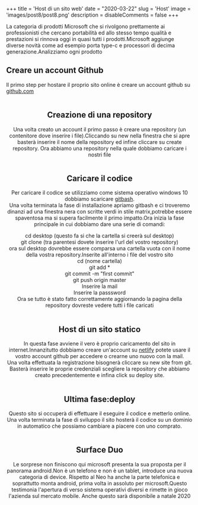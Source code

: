 +++ 
title = 'Host di un sito web'
date = "2020-03-22"
slug = 'Host' 
image = 'images/post8/post8.png' 
description = 
disableComments = false
+++

La categoria di prodotti Microsoft che si rivolgono prettamente ai professionisti che cercano portabilità ed allo stesso tempo qualità e prestazioni si rinnova oggi in quasi tutti i prodotti.Microsoft aggiunge diverse novità come ad esempio porta type-c e processori di decima generazione.Analizziamo ogni prodotto

Creare un account Github
-------------

Il primo step per hostare il proprio sito online è creare un account github su [github.com](https://github.com/)
<div align="center">
<a class="image main" href="https://res.cloudinary.com/maltob03/image/upload/v1570025119/post8/2019-10-01-image-19_iy6kur.jpg" data-lightbox="post2"><img class="image main" src="https://res.cloudinary.com/maltob03/image/upload/v1570025119/post8/2019-10-01-image-19_iy6kur.jpg" alt="" width="" height="" /></a>


Creazione di una repository
--------------
Una volta creato un account il primo passo è creare una repository (un contenitore dove inserire i file).Cliccando su new nella finestra che si apre basterà inserire il nome della repository ed infine cliccare su create repository. Ora abbiamo una repository nella quale dobbiamo caricare i nostri file 

<div align="center">
<a class="image main" href="https://res.cloudinary.com/maltob03/image/upload/v1570029253/post8/1-83_tw8wh6.jpg" data-lightbox="post2"><img class="image main" src="https://res.cloudinary.com/maltob03/image/upload/v1570029253/post8/1-83_tw8wh6.jpg" alt="" width="" height="" /></a>
</div>



Caricare il codice
---------------
Per caricare il codice se utilizziamo come sistema operativo windows 10 dobbiamo scaricare [gitbash](https://gitforwindows.org/).  
Una volta terminata la fase di installazione apriamo gitbash e ci troveremo dinanzi ad una finestra nera con scritte verdi in stile matrix,potrebbe essere spaventosa ma si supera facilmente il primo impatto.Ora inizia la fase principale in cui dobbiamo dare una serie di comandi:  

cd desktop (questo fa si che la cartella si creerà sul desktop)  
git clone (tra parentesi dovete inserire l'url del vostro repository)  
ora sul desktop dovrebbe essere comparsa una cartella vuota con il nome della vostra repository.Inserite all'interno i file del vostro sito  
cd (nome cartella)  
git add *  
git commit -m "first commit"  
git push origin master  
Inserire la mail  
Inserire la passsword  
Ora se tutto è stato fatto correttamente aggiornando la pagina della repository dovreste vedere tutti i file caricati
<div align="center">
<a class="image main" href="https://res.cloudinary.com/maltob03/image/upload/v1570028230/post8/Screen_Shot_2019_10_02_at_10.36.15_AM.5_ysutlx.jpg" data-lightbox="post2"><img class="image main" src="https://res.cloudinary.com/maltob03/image/upload/v1570028230/post8/Screen_Shot_2019_10_02_at_10.36.15_AM.5_ysutlx.jpg" alt="" width="" height="" /></a>
</div>



Host di un sito statico
-------------
In questa fase avviene il vero è proprio caricamento del sito in internet.Innanzitutto dobbiamo creare un'account su [netlify](https://app.netlify.com/signup?_ga=2.182359655.1154193920.1584887934-166591048.1584634381) potete usare il vostro account github per accedere o crearne uno nuovo con la mail.  
Una volta effettuata la registrazione bisognerà cliccare su new site from git.
Basterà inserire le proprie credenziali scegliere la repository che abbiamo creato precedentemente e infina click su deploy site.


<div align="center">
<a class="image main" href="https://res.cloudinary.com/maltob03/image/upload/v1570029150/post8/surface-pro-x-1n_pgt4wi.png" data-lightbox="post2"><img class="image main" src="https://res.cloudinary.com/maltob03/image/upload/v1570029150/post8/surface-pro-x-1n_pgt4wi.png" alt="" width="" height="" /></a>
</div>

Ultima fase:deploy
-----------
Questo sito si occuperà di effettuare il eseguire il codice e metterlo online. Una volta terminata la fase di sviluppo il sito hosterà il codice su un dominio in automatico che possiamo cambiare a piacere con uno comprato.



<div align="center">
<a class="image main" href="https://res.cloudinary.com/maltob03/image/upload/v1570030186/post8/surface-neo-screengrab_xzdyj6.webp" data-lightbox="post2"><img class="image main" src="https://res.cloudinary.com/maltob03/image/upload/v1570030186/post8/surface-neo-screengrab_xzdyj6.webp" alt="" width="" height="" /></a>
</div>

<div align="center">
<a class="image main" href="https://res.cloudinary.com/maltob03/image/upload/v1570030186/post8/Surface-Neo_slkhds.jpg" data-lightbox="post2"><img class="image main" src="https://res.cloudinary.com/maltob03/image/upload/v1570030186/post8/Surface-Neo_slkhds.jpg" alt="" width="" height="" /></a>
</div>



Surface Duo
-----------
Le sorprese non finiscono qui microsoft presenta la sua proposta per il panorama android.Non è un telefono e non è un tablet, introduce una nuova categoria di device. Rispetto al Neo ha anche la parte telefonica e soprattutto monta android, prima volta in assoluto per microsoft.Questo testimonia l'apertura di  verso sistema operativi diversi e rimette in gioco l'azienda sul mercato mobile. Anche questo sarà disponibile a natale 2020

<div align="center">
<a class="image main" href="https://res.cloudinary.com/maltob03/image/upload/v1570030309/post8/Untitled_2.0_jez9za.jpg" data-lightbox="post2"><img class="image main" src="https://res.cloudinary.com/maltob03/image/upload/v1570030309/post8/Untitled_2.0_jez9za.jpg " alt="" width="" height="" /></a>
</div>

